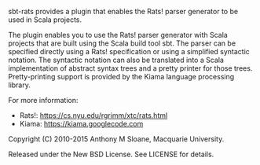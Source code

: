 sbt-rats provides a plugin that enables the Rats! parser generator to be used in Scala projects.

The plugin enables you to use the Rats! parser generator with Scala projects that are built using the Scala build tool sbt. The parser can be specified directly using a Rats! specification or using a simplified syntactic notation. The syntactic notation can also be translated into a Scala implementation of abstract syntax trees and a pretty printer for those trees. Pretty-printing support is provided by the Kiama language processing library.

For more information:

* Rats!: https://cs.nyu.edu/rgrimm/xtc/rats.html
* Kiama: https://kiama.googlecode.com

Copyright (C) 2010-2015 Anthony M Sloane, Macquarie University.

Released under the New BSD License.  See LICENSE for details.
